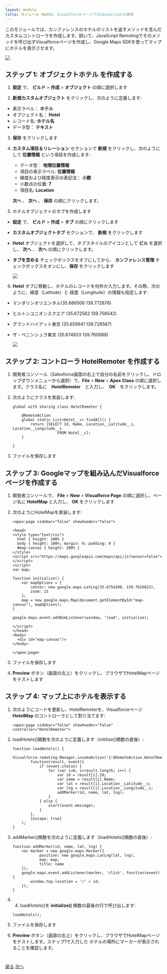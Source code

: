 ```yaml
---
layout: module
title: モジュール 9&#58; VisualforceページでのJavaScriptの使用
---
```

このモジュールでは、カンファレンスのホテルのリストを返すメソッドを含んだカスタムコントローラを作成します。続いて、JavaScript Remotingでそのメソッドを呼び出すVisualforceページを作成し、Google Maps SDKを使ってマップにホテルを表示させます。

![](images/hotelmap.jpg)

## ステップ 1: オブジェクト**ホテル** を作成する

1. **設定** で、 **ビルド** > **作成** > **オブジェクト** の順に選択します

2. **新規カスタムオブジェクト** をクリックし、次のように定義します:
  - 表示ラベル： **ホテル**
  - オブジェクト名： **Hotel**
  - レコード名: **ホテル名**
  - データ型： **テキスト**

3. **保存** をクリックします

4. **カスタム項目＆リレーション** セクションで **新規** をクリックし、次のようにして **位置情報** という項目を作成します:
    - データ型： **地理位置情報**
    - 項目の表示ラベル: **位置情報**
    - 緯度および経度表示の表記法： **小数**
    - 小数点の位置: **7**
    - 項目名: **Location**

    **次へ** 、 **次へ** 、 **保存** の順にクリックします。

5. ホテルオブジェクトのタブを作成します
  - **設定** で、 **ビルド** > **作成** > **タブ** の順にクリックします
  - **カスタムオブジェクトタブ** セクションで、 **新規** をクリックします
  - **Hotel** オブジェクトを選択して、タブスタイルのアイコンとして **ビル** を選択し、 **次へ** 、 **次へ** の順にクリックします。
  - **タブを含める** チェックボックスをオフにしてから、 **カンファレンス管理** チェックボックスをオンにし、**保存** をクリックします

    ![](images/hotel-tab.jpg)

6. **Hotel** タブに移動し、ホテルのレコードを何件か入力します。その際、次のように、緯度（Latitude）と
経度（Longitude）の情報も指定します:
  - マンダリンオリエンタル(35.686506 139.772876)
  - ヒルトンユニオンスクエア (35.672562 139.758542)
  - グランドハイアット東京 (35.659941 139.728587)
  - ザ・ペニンシュラ東京 (35.674933 139.760688)

    ![](images/marriott.jpg)

## ステップ 2: コントローラ HotelRemoter を作成する

1. 開発者コンソール（Salesforce画面の右上で自分の名前をクリックし、ドロップダウンメニューから選択）で、**File** > **New** > **Apex Class** の順に選択します。クラス名に　**HotelRemoter**　と入力し、　**OK**　をクリックします。

1. 次のようにクラスを実装します:

    ```
    global with sharing class HotelRemoter {

        @RemoteAction
        global static List<Hotel__c> findAll() {
            return [SELECT Id, Name, Location__Latitude__s, Location__Longitude__s
                        FROM Hotel__c];
        }

    }
    ```

1. ファイルを保存します

## ステップ 3: Googleマップを組み込んだVisualforceページを作成する

1. 開発者コンソールで、 **File** > **New** > **Visualforce Page** の順に選択し、ページ名に **HotelMap** と入力し、 **OK** をクリックします

1. 次のようにHotelMapを実装します:

    ```
    <apex:page sidebar="false" showheader="false">

    <head>
    <style type="text/css">
      html { height: 100% }
      body { height: 100%; margin: 0; padding: 0 }
      #map-canvas { height: 100% }
    </style>
    <script src="https://maps.googleapis.com/maps/api/js?sensor=false"></script>
    <script>
    var map;

    function initialize() {
        var mapOptions = {
            center: new google.maps.LatLng(35.6754208, 139.7626623),
            zoom: 15
        };
        map = new google.maps.Map(document.getElementById("map-canvas"), mapOptions);
    }

    google.maps.event.addDomListener(window, 'load', initialize);

    </script>
    </head>
    <body>
      <div id="map-canvas"/>
    </body>

    </apex:page>
    ```

1. ファイルを保存します

1. **Preview** ボタン（画面の左上）をクリックし、ブラウザでHotelMapページをテストします

## ステップ 4: マップ上にホテルを表示する

1. 次のようにコードを更新し、HotelRemoterを、Visualforceページ **HotelMap** のコントローラとして割り当てます:

    ```
    <apex:page sidebar="false" showheader="false" controller="HotelRemoter">
    ```

1. loadHotels()関数を次のように定義します（initilize()関数の直後）:

    ```
    function loadHotels() {
        Visualforce.remoting.Manager.invokeAction('{!$RemoteAction.HotelRemoter.findAll}',
            function(result, event){
                if (event.status) {
                    for (var i=0; i<result.length; i++) {
                        var id = result[i].Id;
                        var name = result[i].Name;
                        var lat = result[i].Location__Latitude__s;
                        var lng = result[i].Location__Longitude__s;
                        addMarker(id, name, lat, lng);
                    }
                } else {
                    alert(event.message);
                }
            },
            {escape: true}
        );
    }
    ```

1. addMarker()関数を次のように定義します（loadHotels()関数の直後）:

    ```
    function addMarker(id, name, lat, lng) {
        var marker = new google.maps.Marker({
      			position: new google.maps.LatLng(lat, lng),
      			map: map,
      			title: name
        });
        google.maps.event.addListener(marker, 'click', function(event) {
            window.top.location = '/' + id;
        });
  	}
    ```

1. 4.	loadHotels()を **initialize()** 関数の最後の行で呼び出します:

    ```
    loadHotels();
    ```

1. ファイルを保存します

1. **Preview** ボタン（画面の左上）をクリックし、ブラウザでHotelMapページをテストします。ステップ1で入力した
ホテルの場所にマーカーが表示されることを確認します。



<div class="row" style="margin-top:40px;">
<div class="col-sm-12">
<a href="Creating-a-Controller-Extension.html" class="btn btn-default"><i class="glyphicon glyphicon-chevron-left"></i> 戻る</a>
<a href="Using-the-Salesforce1-Platform-APIs.html" class="btn btn-default pull-right">次へ <i class="glyphicon glyphicon-chevron-right"></i></a>
</div>
</div>
